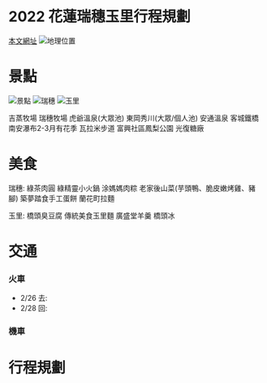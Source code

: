 
# 2022 花蓮瑞穗玉里行程規劃

[本文網址](https://github.com/rwlin/TravelPlan/blob/master/0-Plan/20220226-花蓮瑞穗玉里.md)
![地理位置](https://www.hl-net.com.tw/blog/attach/0421/060421015823415826/607296.jpg)

# 景點

![景點](https://pic.pimg.tw/anrine910070/1631930896-463429910-g.jpg)
![瑞穗](https://pic.pimg.tw/anrine910070/1633498694-742307683-g.jpg)
![玉里](https://weekendchill.tw/wp-content/uploads/2021/12/IMG_6970-2.jpg)


吉蒸牧場 瑞穗牧場 虎爺溫泉(大眾池) 東岡秀川(大眾/個人池) 安通溫泉 客城鐵橋 南安瀑布2-3月有花季 瓦拉米步道
富興社區鳳梨公園 光復糖廠

# 美食

瑞穗: 綠茶肉圓 綠精靈小火鍋 涂媽媽肉粽 老家後山菜(芋頭鴨、脆皮嫩烤雞、豬腳) 築夢踏食手工蛋餅 蘭花町拉麵

玉里: 橋頭臭豆腐 傳統美食玉里麵 廣盛堂羊羹 橋頭冰

# 交通

### 火車
 - 2/26 去: 
 - 2/28 回: 

### 機車


# 行程規劃


